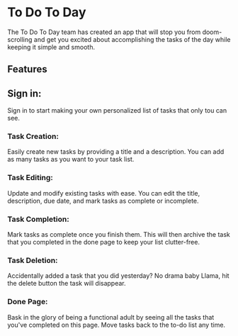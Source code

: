 # To Do To Day

The To Do To Day team has created an app that will stop you from doom-scrolling and get you excited about accomplishing the tasks of the day while keeping it simple and smooth.


## Features
## Sign in:
Sign in to start making your own personalized list of tasks that only tou can see.  
### Task Creation:
Easily create new tasks by providing a title and a description. You can add as many tasks as you want to your task list.
### Task Editing:
Update and modify existing tasks with ease. You can edit the title, description, due date, and mark tasks as complete or incomplete.
### Task Completion:
Mark tasks as complete once you finish them. This will then archive the task that you completed in the done page to keep your list clutter-free.  
### Task Deletion:
Accidentally added a task that you did yesterday? No drama baby Llama, hit the delete button the task will disappear.
### Done Page:
Bask in the glory of being a functional adult by seeing all the tasks that you've completed on this page. Move tasks back to the to-do list any time.